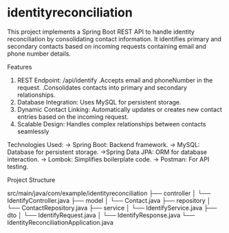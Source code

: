 # identityreconciliation
This project implements a Spring Boot REST API to handle identity reconciliation by consolidating contact information. It identifies primary and secondary contacts based on incoming requests containing email and phone number details.

Features
1. REST Endpoint: /api/identify
 .Accepts email and phoneNumber in the request.
 .Consolidates contacts into primary and secondary relationships.
2. Database Integration: Uses MySQL for persistent storage.
3. Dynamic Contact Linking: Automatically updates or creates new contact entries based on the incoming request.
4. Scalable Design: Handles complex relationships between contacts seamlessly

Technologies Used:
 -> Spring Boot: Backend framework.
 -> MySQL: Database for persistent storage.
 ->Spring Data JPA: ORM for database interaction.
 -> Lombok: Simplifies boilerplate code.
 -> Postman: For API testing.

 Project Structure

 src/main/java/com/example/identityreconciliation
├── controller
│   └── IdentifyController.java
├── model
│   └── Contact.java
├── repository
│   └── ContactRepository.java
├── service
│   └── IdentifyService.java
├── dto
│   └── IdentifyRequest.java
│   └── IdentifyResponse.java
└── IdentityReconciliationApplication.java
